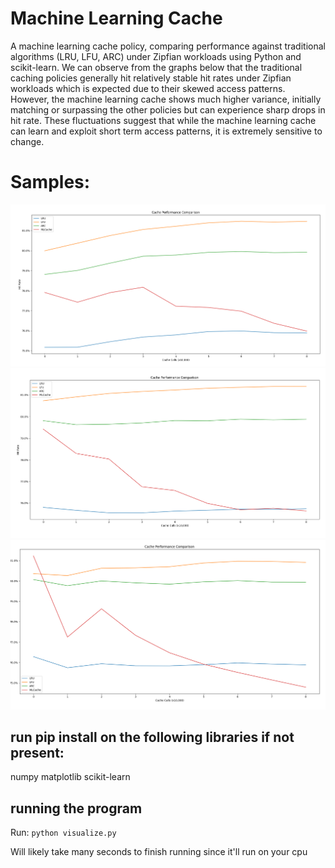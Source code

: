 # Machine Learning Cache
A machine learning cache policy, comparing performance against traditional algorithms (LRU, LFU, ARC) under Zipfian workloads using Python and scikit-learn.
We can observe from the graphs below that the traditional caching policies generally hit relatively stable hit rates under Zipfian workloads which is expected due to their skewed access patterns. However, the machine learning cache shows much higher variance, initially matching or surpassing the other policies but can experience sharp drops in hit rate. These fluctuations suggest that while the machine learning cache can learn and exploit short term access patterns, it is extremely sensitive to change. 

# Samples:
![first graph](./graphs/graph1.png)
![second graph](./graphs/graph2.png)
![third graph](./graphs/graph3.png)


## run pip install on the following libraries if not present:
numpy
matplotlib
scikit-learn

## running the program
Run: ```python visualize.py```

Will likely take many seconds to finish running since it'll run on your cpu

